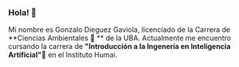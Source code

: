 ### Hola! 👋

Mi nombre es Gonzalo Dieguez Gaviola, licenciado de la Carrera de **Ciencias Ambientales :deciduous_tree: ** de la UBA. Actualmente me encuentro cursando la carrera de **"Introducción a la Ingenería en Inteligencia Artificial":robot:** en el Instituto Humai. 


<!--
**GDieguezG/GDieguezG** is a ✨ _special_ ✨ repository because its `README.md` (this file) appears on your GitHub profile.

Here are some ideas to get you started:

- 🔭 I’m currently working on ...
- 🌱 I’m currently learning ...
- 👯 I’m looking to collaborate on ...
- 🤔 I’m looking for help with ...
- 💬 Ask me about ...
- 📫 How to reach me: ...
- 😄 Pronouns: ...
- ⚡ Fun fact: ...
-->
